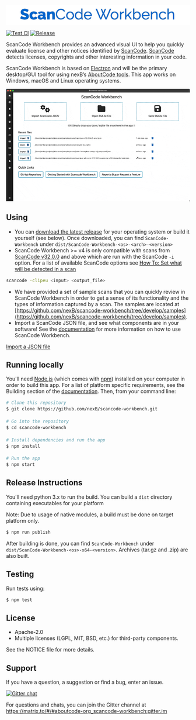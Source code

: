 <p align="center"><img src="src/assets/images/scancode-workbench-logo.png" align="center" alt="ScanCode Workbench">
</p>

[![Test CI](https://github.com/nexB/scancode-workbench/actions/workflows/Test.yml/badge.svg)](https://github.com/nexB/scancode-workbench/actions/workflows/Test.yml)
[![Release](https://github.com/nexB/scancode-workbench/actions/workflows/Release.yml/badge.svg)](https://github.com/nexB/scancode-workbench/actions/workflows/Release.yml)

ScanCode Workbench provides an advanced visual UI to help you quickly evaluate
license and other notices identified by 
[ScanCode](https://github.com/nexB/scancode-toolkit/).
[ScanCode](https://github.com/nexB/scancode-toolkit/) detects licenses, copyrights 
and other interesting information in your code.

ScanCode Workbench is based on
[Electron](https://www.electronjs.org/) and will be the primary desktop/GUI tool 
for using nexB’s [AboutCode tools](https://github.com/nexB/aboutcode). This app 
works on Windows, macOS and Linux operating systems.

![ScanCode Workbench](/src/assets/images/workbench_intro.gif)

## Using

* You can [download the latest release](https://github.com/nexB/scancode-workbench/releases) 
for your operating system or build it yourself (see below). Once downloaded, you 
can find `ScanCode-Workbench` under `dist/ScanCode-Workbench-<os>-<arch>-<version>`
* ScanCode Workbench >= v4 is only compatible with scans from 
[ScanCode v32.0.0](https://github.com/nexB/scancode-toolkit/releases) and 
above which are run with the ScanCode `-i` option. For a list of available ScanCode 
options see [How To: Set what will be detected in a scan](https://scancode-toolkit.readthedocs.io/en/latest/tutorials/how_to_set_what_will_be_detected_in_a_scan.html)

```bash
scancode -clipeu <input> <output_file>
```

* We have provided a set of sample scans that you can quickly review in 
ScanCode Workbench in order to get a sense of its functionality and the types of 
information captured by a scan.  The samples are located at 
[https://github.com/nexB/scancode-workbench/tree/develop/samples](https://github.com/nexB/scancode-workbench/tree/develop/samples).
* Import a ScanCode JSON file, and see what components are in your software! See 
the [documentation](https://scancode-workbench.readthedocs.io) for more 
information on how to use ScanCode Workbench.

[Import a JSON file](https://scancode-workbench.readthedocs.io/en/latest/how-to-guides/load-your-data/import-json.html)

## Running locally

You'll need [Node.js](https://nodejs.org) (which comes with [npm](http://npmjs.com)) 
installed on your computer in order to build this app. For a list of platform 
specific requirements, see the Building section of the [documentation](https://scancode-workbench.readthedocs.io/en/latest/contribute/building.html).
Then, from your command line:

```bash
# Clone this repository
$ git clone https://github.com/nexB/scancode-workbench.git

# Go into the repository
$ cd scancode-workbench

# Install dependencies and run the app
$ npm install

# Run the app
$ npm start
```

## Release Instructions

You'll need python 3.x to run the build. You can build a `dist` directory containing executables for your platform 

Note: Due to usage of native modules, a build must be done on target platform only.

```bash
$ npm run publish
```

After building is done, you can find `ScanCode-Workbench` under 
`dist/ScanCode-Workbench-<os>-x64-<version>`. Archives (tar.gz and .zip) are 
also built.

## Testing

Run tests using:

```bash
$ npm test
```

## License

* Apache-2.0
* Multiple licenses (LGPL, MIT, BSD, etc.) for third-party components.

See the NOTICE file for more details.

## Support

If you have a question, a suggestion or find a bug, enter an issue.

[![Gitter chat](https://badges.gitter.im/aboutcode-org/gitter.png)](https://matrix.to/#/#aboutcode-org_scancode-workbench:gitter.im)

For questions and chats, you can join the Gitter channel at https://matrix.to/#/#aboutcode-org_scancode-workbench:gitter.im
